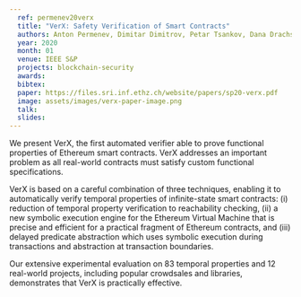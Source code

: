 ```yaml
---
  ref: permenev20verx
  title: "VerX: Safety Verification of Smart Contracts"
  authors: Anton Permenev, Dimitar Dimitrov, Petar Tsankov, Dana Drachsler-Cohen, Martin Vechev
  year: 2020
  month: 01
  venue: IEEE S&P
  projects: blockchain-security
  awards:
  bibtex:
  paper: https://files.sri.inf.ethz.ch/website/papers/sp20-verx.pdf
  image: assets/images/verx-paper-image.png  
  talk:
  slides:
---
```


We present VerX, the first automated verifier able to prove functional properties of Ethereum smart contracts. VerX addresses an important problem as all real-world contracts must satisfy custom functional specifications.

VerX is based on a careful combination of three techniques, enabling it to automatically verify temporal properties of infinite-state smart contracts: (i) reduction of temporal property verification to reachability checking, (ii) a new symbolic execution engine for the Ethereum Virtual Machine that is precise and efficient for a practical fragment of Ethereum contracts, and (iii) delayed predicate abstraction which uses symbolic execution during transactions and abstraction at transaction boundaries.

Our extensive experimental evaluation on 83 temporal properties and 12 real-world projects, including popular crowdsales and libraries, demonstrates that VerX is practically effective.
